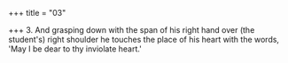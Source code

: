 +++
title = "03"

+++
3. And grasping down with the span of his right hand over (the student's) right shoulder he touches the place of his heart with the words, 'May I be dear to thy inviolate heart.'

